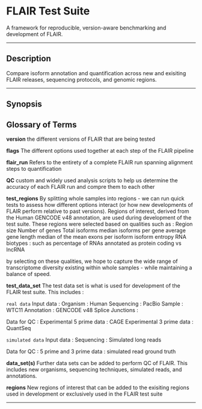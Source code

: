 # FLAIR Test Suite

A framework for reproducible, version-aware benchmarking and development of FLAIR.

---

## Description 
Compare isoform annotation and quantification across new and exisiting FLAIR releases, sequencing protocols, and genomic regions.

---

## Synopsis


## Glossary of Terms

**version**
the different versions of FLAIR that are being tested

**flags**
The different options used together at each step of the FLAIR pipeline

**flair_run**
Refers to the entirety of a complete FLAIR run spanning alignment steps to quantification

**QC**
custom and widely used analysis scripts to help us determine the accuracy of each FLAIR run and compre them to each other

**test_regions**
By splitting whole samples into regions - we can run quick tests to assess how different options interact (or how new developments of FLAIR perform relative to past versions).  Regions of interest, derived from the Human GENCODE v48 annotation, are used during development of the test suite. These regions were selected based on qualities such as :
Region size
Number of genes
Total isoforms
median isoforms per gene
average gene length
median of the mean exons per isoform 
isoform entropy 
RNA biotypes : such as percentage of RNAs annotated as protein coding vs lncRNA

by selecting on these qualities, we hope to capture the wide range of transcriptome diversity existing within whole samples - while maintaining a balance of speed. 

**test_data_set**
The test data set is what is used for development of the FLAIR test suite. This includes :

`real data`
Input data : 
Organism : Human
Sequencing : PacBio
Sample : WTC11
Annotation : GENCODE v48
Splice Junctions : 

Data for QC : 
Experimental 5 prime data : CAGE
Experimental 3 prime data : QuantSeq

`simulated data`
Input data : 
Sequencing : Simulated long reads 

Data for QC : 
5 prime and 3 prime data : simulated read ground truth 

**data_set(s)**
Further data sets can be added to perform QC of FLAIR. This includes new organisms, sequencing techniques, simulated reads, and annotations.

**regions**
New regions of interest that can be added to the exisiting regions used in development or exclusively used in the FLAIR test suite

---
